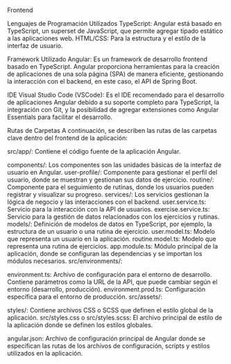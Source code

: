 Frontend

Lenguajes de Programación Utilizados TypeScript: Angular está basado en TypeScript, un superset de JavaScript, que permite agregar tipado estático a las aplicaciones web. HTML/CSS: Para la estructura y el estilo de la interfaz de usuario.

Framework Utilizado Angular: Es un framework de desarrollo frontend basado en TypeScript. Angular proporciona herramientas para la creación de aplicaciones de una sola página (SPA) de manera eficiente, gestionando la interacción con el backend, en este caso, el API de Spring Boot.

IDE Visual Studio Code (VSCode): Es el IDE recomendado para el desarrollo de aplicaciones Angular debido a su soporte completo para TypeScript, la integración con Git, y la posibilidad de agregar extensiones como Angular Essentials para facilitar el desarrollo.

Rutas de Carpetas A continuación, se describen las rutas de las carpetas clave dentro del frontend de la aplicación:

src/app/: Contiene el código fuente de la aplicación Angular.

components/: Los componentes son las unidades básicas de la interfaz de usuario en Angular. user-profile/: Componente para gestionar el perfil del usuario, donde se muestran y gestionan sus datos de ejercicio. routine/: Componente para el seguimiento de rutinas, donde los usuarios pueden registrar y visualizar su progreso. services/: Los servicios gestionan la lógica de negocio y las interacciones con el backend. user.service.ts: Servicio para la interacción con la API de usuarios. exercise.service.ts: Servicio para la gestión de datos relacionados con los ejercicios y rutinas. models/: Definición de modelos de datos en TypeScript, por ejemplo, la estructura de un usuario o una rutina de ejercicio. user.model.ts: Modelo que representa un usuario en la aplicación. routine.model.ts: Modelo que representa una rutina de ejercicios. app.module.ts: Módulo principal de la aplicación, donde se configuran las dependencias y se importan los módulos necesarios. src/environments/:

environment.ts: Archivo de configuración para el entorno de desarrollo. Contiene parámetros como la URL de la API, que puede cambiar según el entorno (desarrollo, producción). environment.prod.ts: Configuración específica para el entorno de producción. src/assets/:

styles/: Contiene archivos CSS o SCSS que definen el estilo global de la aplicación. src/styles.css o src/styles.scss: El archivo principal de estilo de la aplicación donde se definen los estilos globales.

angular.json: Archivo de configuración principal de Angular donde se especifican las rutas de los archivos de configuración, scripts y estilos utilizados en la aplicación.

